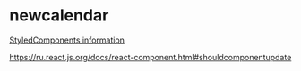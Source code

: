 # newcalendar

[StyledComponents information](https://habr.com/ru/articles/591381/)


https://ru.react.js.org/docs/react-component.html#shouldcomponentupdate
